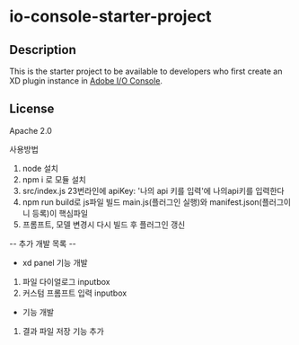 # io-console-starter-project

## Description

This is the starter project to be available to developers who first create an XD plugin instance in [Adobe I/O Console](https://console.adobe.io/plugins).

## License

Apache 2.0

사용방법

1. node 설치
2. npm i 로 모듈 설치
3. src/index.js 23번라인에 apiKey: '나의 api 키를 입력'에 나의api키를 입력한다
4. npm run build로 js파일 빌드 main.js(플러그인 실행)와 manifest.json(플러그이니 등록)이 핵심파일
5. 프롬프트, 모델 변경시 다시 빌드 후 플러그인 갱신

-- 추가 개발 목록 --

- xd panel 기능 개발
 1) 파일 다이얼로그 inputbox 
 2) 커스텀 프롬프트 입력 inputbox

- 기능 개발
1) 결과 파일 저장 기능 추가
